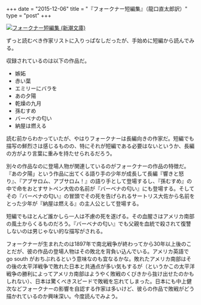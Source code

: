+++
date = "2015-12-06"
title = "『フォークナー短編集』（龍口直太郎訳）"
type = "post"
+++

<a href="http://www.amazon.co.jp/exec/obidos/ASIN/4102102035/chezsugi-22/ref=nosim/" name="amazletlink" target="_blank"><img src="http://ecx.images-amazon.com/images/I/51dH9GThXML.jpg" alt="フォークナー短編集 (新潮文庫)" class="alignleft" /></a>

ずっと読むべき作家リストに入りっぱなしだったが、手始めに短編から読んでみる。

収録されているのは以下の作品だ。

* 嫉妬
* 赤い葉
* エミリーにバラを
* あの夕陽
* 乾燥の九月
* 孫むすめ
* バーベナの匂い
* 納屋は燃える

読む前からわかっていたが、やはりフォークナーは長編向きの作家だ。短編でも描写の鮮烈さは感じるものの、特にそれが短編である必要はないというか、長編の方がより言葉に重みを持たせられるだろう。

別々の作品なのに登場人物が関連しているのがフォークナーの作品の特徴だ。『あの夕陽」という作品に出てくる語り手の少年が成長して長編『響きと怒り』、『アブサロム、アブサロム！』の語り手として登場するし、『孫むすめ』の中で命をおとすサトペン大佐の名前が『バーベナの匂い』にも登場する。そしてその『バーベナの匂い』の冒頭でその死を告げられるサートリス大佐から名前をとった少年が『納屋は燃える』の主人公として登場する。

短編でもほとんど誰かしら一人は不慮の死を遂げる。その血腥さはアメリカ南部の風土からくるものだろう。『バーベナの匂い』でも父親を血統で殺されて復讐しないのは男じゃない的な描写がされる。

フォークナーが生まれたのは1897年で南北戦争が終わってから30年以上後のことだが、彼の作品の登場人物はその敗北を背負い込んでいる。アメリカ英語で go south がおちぶれるという意味なのも宜なるかな。敗れたアメリカ南部はその後の太平洋戦争で敗れた日本と共通点が多い気もするが（というかこの太平洋戦争の勝利によってアメリカ南部はようやく敗戦のくびきから抜け出せたのかもしれない）、日本は驚くべきスピードで敗戦を忘れてしまった。日本にも中上健次などフォークナーの影響を自認する作家は多いけど、彼らの作品で敗戦がどう描かれているのか興味深い。今度読んでみよう。
